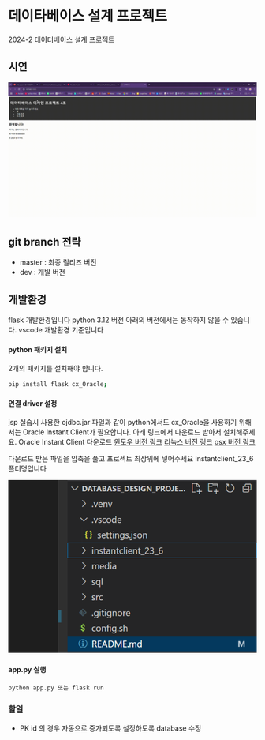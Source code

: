 # 데이타베이스 설계 프로젝트
2024-2 데이터베이스 설계 프로젝트

## 시연
<p align="center">
  <img src="media/시연.gif">
</p>

## git branch 전략
- master : 최종 릴리즈 버전
- dev : 개발 버전

## 개발환경

flask 개발환경입니다
python 3.12 버전 아래의 버전에서는 동작하지 않을 수 있습니다.
vscode 개발환경 기준입니다


#### python 패키지 설치
2개의 패키지를 설치해야 합니다.
```bash
pip install flask cx_Oracle;
```

#### 연결 driver 설정
jsp 실습시 사용한 ojdbc.jar 파일과 같이 python에서도 cx_Oracle을 사용하기 위해서는 Oracle Instant Client가 필요합니다.
아래 링크에서 다운로드 받아서 설치해주세요.
Oracle Instant Client 다운로드
[윈도우 버전 링크](https://download.oracle.com/otn_software/nt/instantclient/2360000/instantclient-basic-windows.x64-23.6.0.24.10.zip)
[리눅스 버전 링크](https://download.oracle.com/otn_software/linux/instantclient/2360000/instantclient-basic-linux.x64-23.6.0.24.10.zip)
[osx 버전 링크](https://download.oracle.com/otn_software/mac/instantclient/233023/instantclient-basic-macos.arm64-23.3.0.23.09-1.dmg)

다운로드 받은 파일을 압축을 풀고 
프로젝트 최상위에 넣어주세요
instantclient_23_6 폴더명입니다
<p align="center">
  <img src="media/image.png">
</p>

#### app.py 실행
```bash
python app.py 또는 flask run
```

### 할일
- PK id 의 경우 자동으로 증가되도록 설정하도록 database 수정










